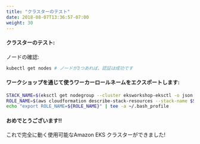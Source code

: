 ```yaml
---
title: "クラスターのテスト"
date: 2018-08-07T13:36:57-07:00
weight: 30
---
```

<!--
#### Test the cluster:
Confirm your nodes:
-->
#### クラスターのテスト:
ノードの確認:

<!--
```bash
kubectl get nodes # if we see our 3 nodes, we know we have authenticated correctly
```
-->
```bash
kubectl get nodes # ノードが3つあれば、認証は成功です
```

<!--
#### Export the Worker Role Name for use throughout the workshop:
-->
#### ワークショップを通じて使うワーカーロールネームをエクスポートします:

```bash
STACK_NAME=$(eksctl get nodegroup --cluster eksworkshop-eksctl -o json | jq -r '.[].StackName')
ROLE_NAME=$(aws cloudformation describe-stack-resources --stack-name $STACK_NAME | jq -r '.StackResources[] | select(.ResourceType=="AWS::IAM::Role") | .PhysicalResourceId')
echo "export ROLE_NAME=${ROLE_NAME}" | tee -a ~/.bash_profile
```

<!--
#### Congratulations!
-->
#### おめでとうございます!!

<!--
You now have a fully working Amazon EKS Cluster that is ready to use!
-->
これで完全に動く使用可能なAmazon EKS クラスターができました!